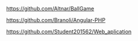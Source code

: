 https://github.com/Altnar/BallGame

https://github.com/Branoli/Angular-PHP

https://github.com/Student201562/Web_aplication
